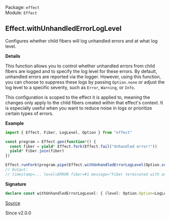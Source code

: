 Package: `effect`<br />
Module: `Effect`<br />

## Effect.withUnhandledErrorLogLevel

Configures whether child fibers will log unhandled errors and at what log
level.

**Details**

This function allows you to control whether unhandled errors from child
fibers are logged and to specify the log level for these errors. By default,
unhandled errors are reported via the logger. However, using this function,
you can choose to suppress these logs by passing `Option.none` or adjust the
log level to a specific severity, such as `Error`, `Warning`, or `Info`.

This configuration is scoped to the effect it is applied to, meaning the
changes only apply to the child fibers created within that effect's context.
It is especially useful when you want to reduce noise in logs or prioritize
certain types of errors.

**Example**

```ts
import { Effect, Fiber, LogLevel, Option } from "effect"

const program = Effect.gen(function*() {
  const fiber = yield* Effect.fork(Effect.fail("Unhandled error!"))
  yield* Fiber.join(fiber)
})

Effect.runFork(program.pipe(Effect.withUnhandledErrorLogLevel(Option.some(LogLevel.Error))))
// Output:
// timestamp=... level=ERROR fiber=#1 message="Fiber terminated with an unhandled error" cause="Error: Unhandled error!"
```

**Signature**

```ts
declare const withUnhandledErrorLogLevel: { (level: Option.Option<LogLevel.LogLevel>): <A, E, R>(self: Effect<A, E, R>) => Effect<A, E, R>; <A, E, R>(self: Effect<A, E, R>, level: Option.Option<LogLevel.LogLevel>): Effect<A, E, R>; }
```

[Source](https://github.com/Effect-TS/effect/tree/main/packages/effect/src/Effect.ts#L11140)

Since v2.0.0
